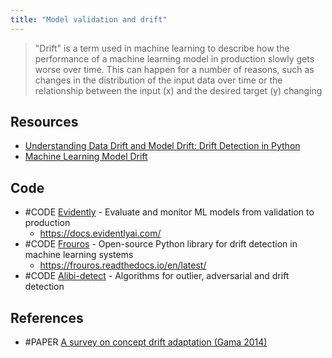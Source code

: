 ```yaml
---
title: "Model validation and drift"
---
```


> "Drift" is a term used in machine learning to describe how the performance of a machine learning model in production slowly gets worse over time. This can happen for a number of reasons, such as changes in the distribution of the input data over time or the relationship between the input (x) and the desired target (y) changing

## Resources
- [Understanding Data Drift and Model Drift: Drift Detection in Python](https://www.datacamp.com/tutorial/understanding-data-drift-model-drift)
- [Machine Learning Model Drift](https://towardsdatascience.com/machine-learning-model-drift-9cc43ad530d6)

## Code
- #CODE [Evidently](https://github.com/evidentlyai/evidently) - Evaluate and monitor ML models from validation to production
	- https://docs.evidentlyai.com/
- #CODE [Frouros](https://github.com/IFCA/frouros) - Open-source Python library for drift detection in machine learning systems
	- https://frouros.readthedocs.io/en/latest/
- #CODE [Alibi-detect](https://github.com/SeldonIO/alibi-detect) - Algorithms for outlier, adversarial and drift detection

## References
- #PAPER [A survey on concept drift adaptation (Gama 2014)](https://dl.acm.org/doi/10.1145/2523813)
